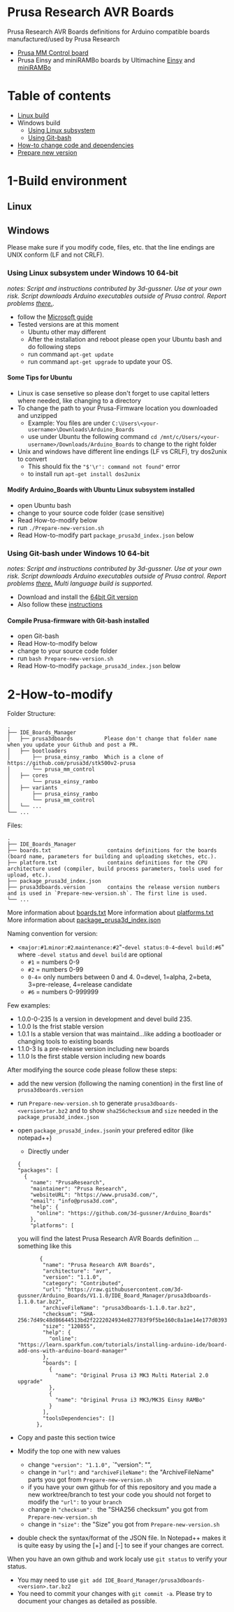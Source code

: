 # Prusa Research AVR Boards
Prusa Research AVR Boards definitions for Arduino compatible boards manufactured/used by Prusa Research
- [Prusa MM Control board](https://github.com/prusa3d/MM-control-2.0)
- Prusa Einsy and miniRAMBo boards by Ultimachine [Einsy](https://github.com/ultimachine/Einsy-Rambo) and [miniRAMBo](https://github.com/ultimachine/Mini-Rambo)

# Table of contents

<!--ts-->
   * [Linux build](#linux)
   * Windows build
     * [Using Linux subsystem](#using-linux-subsystem-under-windows-10-64-bit)
     * [Using Git-bash](#using-git-bash-under-windows-10-64-bit)
   * [How-to change code and dependencies](#2-How-to-modify)
   * [Prepare new version](#3-Prepare-new-version)
<!--te-->


# 1-Build environment
## Linux

## Windows
Please make sure if you modify code, files, etc. that the line endings are UNIX conform (LF and not CRLF).
### Using Linux subsystem under Windows 10 64-bit
_notes: Script and instructions contributed by 3d-gussner. Use at your own risk. Script downloads Arduino executables outside of Prusa control. Report problems [there.](https://github.com/3d-gussner/Arduino_Boards/issues)._
- follow the [Microsoft guide](https://docs.microsoft.com/en-us/windows/wsl/install-win10)
- Tested versions are at this moment
  - Ubuntu other may different
  - After the installation and reboot please open your Ubuntu bash and do following steps
  - run command `apt-get update`
  - run command `apt-get upgrade` to update your OS.

#### Some Tips for Ubuntu
- Linux is case sensetive so please don't forget to use capital letters where needed, like changing to a directory
- To change the path to your Prusa-Firmware location you downloaded and unzipped
  - Example: You files are under `C:\Users\<your-username>\Downloads\Arduino_Boards`
  - use under Ubuntu the following command `cd /mnt/c/Users/<your-username>/Downloads/Arduino_Boards`
    to change to the right folder
- Unix and windows have different line endings (LF vs CRLF), try dos2unix to convert
  - This should fix the `"$'\r': command not found"` error
  - to install run `apt-get install dos2unix`

#### Modify Arduino_Boards with Ubuntu Linux subsystem installed
- open Ubuntu bash
- change to your source code folder (case sensitive)
- Read How-to-modify below
- run `./Prepare-new-version.sh`
- Read How-to-modify part `package_prusa3d_index.json` below

### Using Git-bash under Windows 10 64-bit
_notes: Script and instructions contributed by 3d-gussner. Use at your own risk. Script downloads Arduino executables outside of Prusa control. Report problems [there.](https://github.com/3d-gussner/Prusa-Firmware/issues) Multi language build is supported._
- Download and install the [64bit Git version](https://git-scm.com/download/win)
- Also follow these [instructions](https://gist.github.com/evanwill/0207876c3243bbb6863e65ec5dc3f058)

#### Compile Prusa-firmware with Git-bash installed
- open Git-bash
- Read How-to-modify below
- change to your source code folder
- run `bash Prepare-new-version.sh`
- Read How-to-modify `package_prusa3d_index.json` below

# 2-How-to-modify
Folder Structure:

    .
    ├── IDE_Boards_Manager
    │   ├── prusa3dboards          Please don't change that folder name when you update your Github and post a PR.
    │   ├── bootloaders
    │       ├── prusa_einsy_rambo  Which is a clone of https://github.com/prusa3d/stk500v2-prusa 
    │       └── prusa_mm_control
    │   ├── cores
    │       └── prusa_einsy_rambo
    │   ├── variants
    │       ├── prusa_einsy_rambo
    │       └── prusa_mm_control
    │   └── ... 
    └── ...
    
Files:

    .
    ├── IDE_Boards_Manager
    ├── boards.txt                  contains definitions for the boards (board name, parameters for building and uploading sketches, etc.). 
    ├── platform.txt                contains definitions for the CPU architecture used (compiler, build process parameters, tools used for upload, etc.).
    ├── package_prusa3d_index.json
    ├── prusa3dboards.version       contains the release version numbers and is used in `Prepare-new-version.sh`. The first line is used.
    └── ...
    
More information about [boards.txt](https://github.com/arduino/Arduino/wiki/Arduino-IDE-1.5-3rd-party-Hardware-specification#boardstxt)
More information about [platforms.txt](https://github.com/arduino/Arduino/wiki/Arduino-IDE-1.5-3rd-party-Hardware-specification#platformtxt)
More information about [package_prusa3d_index.json](https://github.com/arduino/Arduino/wiki/Arduino-IDE-1.6.x-package_index.json-format-specification)

Naming convention for version:
- <`major:#1`.`minor:#2`.`maintenance:#2`"-`devel status:0-4`-`devel build:#6`" where `-devel status` and `devel build` are optional
  - `#1` = numbers 0-9
  - `#2` = numbers 0-99
  - `0-4`= only numbers between 0 and 4. 0=devel, 1=alpha, 2=beta, 3=pre-release, 4=release candidate
  - `#6` = numbers 0-999999

Few examples:

- 1.0.0-0-235 Is a version in development and devel build 235.
- 1.0.0       Is the frist stable version
- 1.0.1       Is a stable version that was maintaind...like adding a bootloader or changing tools to existing boards
- 1.1.0-3     Is a pre-release version including new boards
- 1.1.0       Is the first stable version including new boards

After modifying the source code please follow these steps:
- add the new version (following the naming conention) in the first line of `prusa3dboards.version`
- run `Prepare-new-version.sh` to generate `prusa3dboards-<version>tar.bz2` and to show `sha256checksum` and `size` needed in the `package_prusa3d_index.json`
- open `package_prusa3d_index.json`in your prefered editor (like notepad++)
  - Directly under
  
  ```
  {
  "packages": [
    {
      "name": "PrusaResearch",
      "maintainer": "Prusa Research",
      "websiteURL": "https://www.prusa3d.com/",
      "email": "info@prusa3d.com",
      "help": {
        "online": "https://github.com/3d-gussner/Arduino_Boards"
      },
      "platforms": [
  ```
  you will find the latest Prusa Research AVR Boards definition ... something like this
  ```
         {
          "name": "Prusa Research AVR Boards",
          "architecture": "avr",
          "version": "1.1.0",
          "category": "Contributed",
          "url": "https://raw.githubusercontent.com/3d-gussner/Arduino_Boards/V1.1.0/IDE_Board_Manager/prusa3dboards-1.1.0.tar.bz2",
          "archiveFileName": "prusa3dboards-1.1.0.tar.bz2",
          "checksum": "SHA-256:7d49c48d86644513bd2f2222024934e827783f9f5be160c8a1ae14e177d0393a",
          "size": "120855",
          "help": {
            "online": "https://learn.sparkfun.com/tutorials/installing-arduino-ide/board-add-ons-with-arduino-board-manager"
          },
          "boards": [
            {
              "name": "Original Prusa i3 MK3 Multi Material 2.0 upgrade"
            },
            {
              "name": "Original Prusa i3 MK3/MK3S Einsy RAMBo"
            }
          ],
          "toolsDependencies": []
        },
  ```


- Copy and paste this section twice
- Modify the top one with new values
  - change `"version": "1.1.0",` `"version": "<version shown by Prepare-new-version.sh>",
  - change in `"url":` and `"archiveFileName":` the "ArchiveFileName" parts you got from `Prepare-new-version.sh`
  - if you have your own github for of this repository and you made a new worktree/branch to test your code you should not forget to modify the `"url":` to your `branch`
  - change in `"checksum": ` the "SHA256 checksum" you got from `Prepare-new-version.sh`
  - change in `"size":` the "Size" you got from `Prepare-new-version.sh`
- double check the syntax/format of the JSON file. In Notepad++ makes it is quite easy by using the [+] and [-] to see if your changes are correct.

When you have an own github and work localy use `git status` to verify your status.
- You may need to use `git add IDE_Board_Manager/prusa3dboards-<version>.tar.bz2`
- You need to commit your changes with `git commit -a`. Please try to document your changes as detailed as possible.

